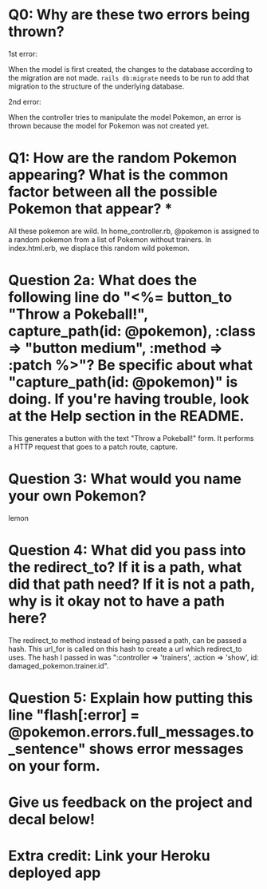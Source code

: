 # Q0: Why are these two errors being thrown?

1st error:

When the model is first created, the changes to the database according to the migration are not made. `rails db:migrate` needs to be run to add that migration to the structure of the underlying database. 

2nd error:

When the controller tries to manipulate the model Pokemon, an error is thrown because the model for Pokemon was not created yet.



# Q1: How are the random Pokemon appearing? What is the common factor between all the possible Pokemon that appear? *

All these pokemon are wild. In home_controller.rb, @pokemon is assigned to a random pokemon from a list of Pokemon without trainers. In index.html.erb, we displace this random wild pokemon.


# Question 2a: What does the following line do "<%= button_to "Throw a Pokeball!", capture_path(id: @pokemon), :class => "button medium", :method => :patch %>"? Be specific about what "capture_path(id: @pokemon)" is doing. If you're having trouble, look at the Help section in the README.

This generates a button with the text "Throw a Pokeball!" form. It performs a HTTP request that goes to a patch route, capture.

# Question 3: What would you name your own Pokemon?

lemon

# Question 4: What did you pass into the redirect_to? If it is a path, what did that path need? If it is not a path, why is it okay not to have a path here?
 

The redirect_to method instead of being passed a path, can be passed a hash. This url_for is called on this hash to create a url which redirect_to uses.
The hash I passed in was ":controller => 'trainers', :action => 'show', id: damaged_pokemon.trainer.id".


# Question 5: Explain how putting this line "flash[:error] = @pokemon.errors.full_messages.to_sentence" shows error messages on your form.

# Give us feedback on the project and decal below!

# Extra credit: Link your Heroku deployed app
